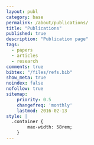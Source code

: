 ```yaml
---
layout: publ
category: base
permalink: /about/publications/
title: "Publications"
published: true
description: "Publication page"
tags:
  - papers
  - articles
  - research
comments: true
bibtex: "/files/refs.bib"
show_meta: true
noindex: false
nofollow: true
sitemap:
    priority: 0.5
    changefreq: 'monthly'
    lastmod: 2016-02-13
style: |
  .container {
        max-width: 58rem;
    } 
---
```


<script src="https://bibbase.org/show?bib=https%3A%2F%2Foleksiioleksenko.github.io%2Ffiles%2Frefs.bib&jsonp=1&theme=simple"></script> 
